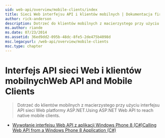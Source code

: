 ```yaml
---
uid: web-api/overview/mobile-clients/index
title: Sieci Web interfejsu API i klientów mobilnych | Dokumentacja firmy Microsoft
author: rick-anderson
description: Dotrzeć do klientów mobilnych z macierzystego przy użyciu interfejsu API sieci Web platformy ASP.NET.
ms.author: riande
ms.date: 07/23/2014
ms.assetid: 36ed9dd2-095b-48dc-8fe5-2de475b4098d
msc.legacyurl: /web-api/overview/mobile-clients
msc.type: chapter
---
```

<a name="web-api-and-mobile-clients"></a><span data-ttu-id="69e65-103">Interfejs API sieci Web i klientów mobilnych</span><span class="sxs-lookup"><span data-stu-id="69e65-103">Web API and Mobile Clients</span></span>
====================
> <span data-ttu-id="69e65-104">Dotrzeć do klientów mobilnych z macierzystego przy użyciu interfejsu API sieci Web platformy ASP.NET.</span><span class="sxs-lookup"><span data-stu-id="69e65-104">Using ASP.NET Web API to reach native mobile clients.</span></span>


- [<span data-ttu-id="69e65-105">Wywołanie interfejsu Web API z aplikacji Windows Phone 8 (C#)</span><span class="sxs-lookup"><span data-stu-id="69e65-105">Calling Web API from a Windows Phone 8 Application (C#)</span></span>](calling-web-api-from-a-windows-phone-8-application.md)
